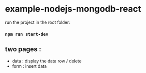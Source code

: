 # example-nodejs-mongodb-react

run the project in the root folder:

### `npm run start-dev`

## two pages :
 - data : display the data row / delete
 - form : insert data
